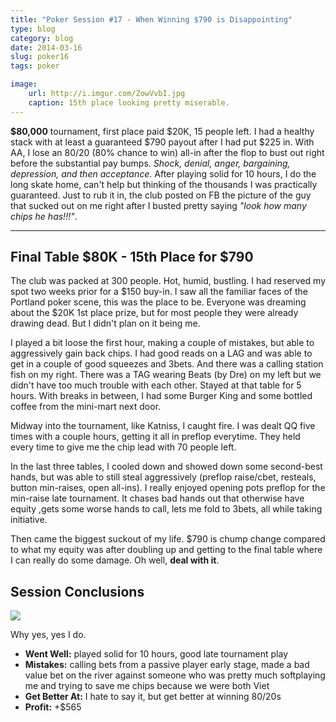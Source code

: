 ```yaml
---
title: "Poker Session #17 - When Winning $790 is Disappointing"
type: blog
category: blog
date: 2014-03-16
slug: poker16
tags: poker

image:
    url: http://i.imgur.com/ZowVvbI.jpg
    caption: 15th place looking pretty miserable.
---
```


**$80,000** tournament, first place paid $20K, 15 people left. I had a healthy
stack with at least a guaranteed $790 payout after I had put $225 in. With AA,
I lose an 80/20 (80% chance to win) all-in after the flop to bust out right
before the substantial pay bumps. *Shock, denial, anger, bargaining,
depression, and then acceptance*. After playing solid for 10 hours, I do the
long skate home, can't help but thinking of the thousands I was practically
guaranteed. Just to rub it in, the club posted on FB the picture of the guy
that sucked out on me right after I busted pretty saying *"look how many chips
he has!!!"*.

---

## Final Table $80K - 15th Place for $790

The club was packed at 300 people. Hot, humid, bustling. I had reserved my spot
two weeks prior for a $150 buy-in. I saw all the familiar faces of the Portland
poker scene, this was the place to be. Everyone was dreaming about the $20K 1st
place prize, but for most people they were already drawing dead. But I didn't
plan on it being me.

I played a bit loose the first hour, making a couple of mistakes, but able to
aggressively gain back chips. I had good reads on a LAG and was able to get in
a couple of good squeezes and 3bets. And there was a calling station fish on my
right. There was a TAG wearing Beats (by Dre) on my left but we didn't have too
much trouble with each other. Stayed at that table for 5 hours. With breaks in
between, I had some Burger King and some bottled coffee from the mini-mart next
door.

Midway into the tournament, like Katniss, I caught fire. I was dealt QQ five
times with a couple hours, getting it all in preflop everytime. They held every
time to give me the chip lead with 70 people left.

In the last three tables, I cooled down and showed down some second-best hands,
but was able to still steal aggressively (preflop raise/cbet, resteals, button
min-raises, open all-ins). I really enjoyed opening pots preflop for the
min-raise late tournament. It chases bad hands out that otherwise have equity
,gets some worse hands to call, lets me fold to 3bets, all while taking
initiative.

Then came the biggest suckout of my life. $790 is chump change compared to what
my equity was after doubling up and getting to the final table where I can
really do some damage. Oh well, **deal with it**.

## Session Conclusions

![](http://i.imgur.com/1by0Iin.jpg)

<div class="page-caption"><span>
  Why yes, yes I do.
</span></div>

- **Went Well:** played solid for 10 hours, good late tournament play
- **Mistakes:** calling bets from a passive player early stage, made a bad value bet
on the river against someone who was pretty much softplaying me and trying to save
me chips because we were both Viet
- **Get Better At:** I hate to say it, but get better at winning 80/20s
- **Profit:** +$565
